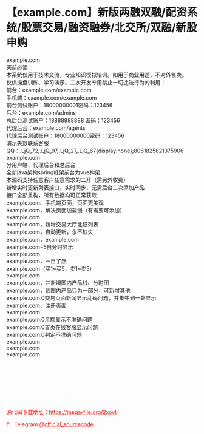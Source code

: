 # 【example.com】新版两融双融/配资系统/股票交易/融资融券/北交所/双融/新股申购

example.com<br>买前必读：<br>本系统仅用于技术交流，专业知识模拟培训。如用于商业用途，不对外售卖。<br>仅供操盘训练、学习演示、二次开发专用禁止一切违法行为的利用！<br>前台：example.com/example.com<br>手机端：example.com/example.com<br>前台测试账户：18000000001密码：123456<br>后台：example.com/admins<br>总后台测试账户：18888888888 密码：123456<br>代理后台：example.com/agents<br>代理后台测试账户：18000000000密码：123456<br>演示失效联系客服 QQ：.LjQ_72,.LjQ_97,.LjQ_27,.LjQ_67{display:none};8061825821375906<br>example.com<br>分用户端、代理后台和总后台<br>全新java架构spring框架前台为vue构架<br>本源码支持任意客户任意需求的二开（需另外收费）<br>新增实时更新列表接口，实时同步，无需后台二次添加产品<br>接口全部重构，所有数据均可正常获取<br>example.com、手机端页面，页面更美观<br>example.com，解决页面加载慢（有需要可添加）<br>example.com<br>example.com，新增交易大厅北证列表<br>example.com，自动更新，永不缺失<br>example.com，example.com<br>example.com~5日分时显示<br>example.com<br>example.com，一目了然<br>example.com（买1~买5，卖1~卖5）<br>example.com<br>example.com，并新增国内产品线、分时图<br>example.com，截图内产品只为一部分，可新增其他<br>example.com.0交易页面新闻显示乱码问题，并集中到一处显示<br>example.com、注册页面<br>example.com<br>example.com.0余额显示不准确问题<br>example.com.0首页在线客服显示问题<br>example.com.0判定不准确问题<br>example.com<br>example.com<br>example.com<br> <br> <br> <br> <br> <br> <br>  <br>


<p style="color: red;">源代码下载地址：<a href="https://mega-file.org/2xovH" style="color: red;">https://mega-file.org/2xovH</a></p><p style="color: red;"><img src="https://cdn-icons-png.flaticon.com/512/2111/2111646.png" alt="Telegram Icon" style="width: 16px; vertical-align: middle; margin-right: 5px;">Telegram:<a href="https://t.me/official_sourcecode" style="color: red;">@official_sourcecode</a></p>